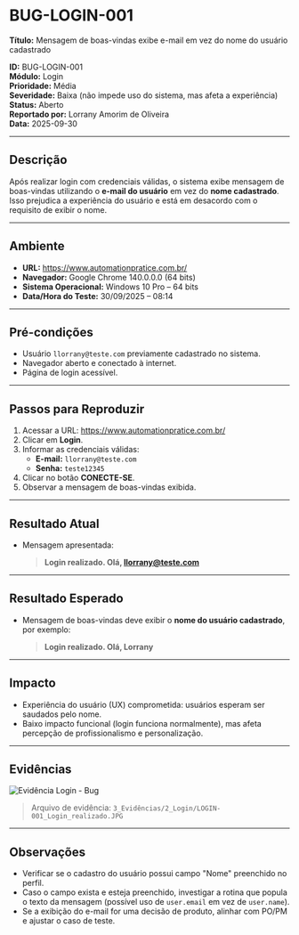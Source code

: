 # BUG-LOGIN-001

**Título:** Mensagem de boas-vindas exibe e-mail em vez do nome do usuário cadastrado

**ID:** BUG-LOGIN-001  
**Módulo:** Login  
**Prioridade:** Média  
**Severidade:** Baixa (não impede uso do sistema, mas afeta a experiência)  
**Status:** Aberto  
**Reportado por:** Lorrany Amorim de Oliveira  
**Data:** 2025-09-30

---

## Descrição
Após realizar login com credenciais válidas, o sistema exibe mensagem de boas-vindas utilizando o **e-mail do usuário** em vez do **nome cadastrado**. Isso prejudica a experiência do usuário e está em desacordo com o requisito de exibir o nome.

---

## Ambiente
- **URL:** https://www.automationpratice.com.br/  
- **Navegador:** Google Chrome 140.0.0.0 (64 bits)  
- **Sistema Operacional:** Windows 10 Pro – 64 bits  
- **Data/Hora do Teste:** 30/09/2025 – 08:14  

---

## Pré-condições
- Usuário `llorrany@teste.com` previamente cadastrado no sistema.  
- Navegador aberto e conectado à internet.  
- Página de login acessível.

---

## Passos para Reproduzir
1. Acessar a URL: https://www.automationpratice.com.br/  
2. Clicar em **Login**.  
3. Informar as credenciais válidas:  
   - **E-mail:** `llorrany@teste.com`  
   - **Senha:** `teste12345`  
4. Clicar no botão **CONECTE-SE**.  
5. Observar a mensagem de boas-vindas exibida.

---

## Resultado Atual
- Mensagem apresentada:  
  > **Login realizado. Olá, llorrany@teste.com**

---

## Resultado Esperado
- Mensagem de boas-vindas deve exibir o **nome do usuário cadastrado**, por exemplo:  
  > **Login realizado. Olá, Lorrany**

---

## Impacto
- Experiência do usuário (UX) comprometida: usuários esperam ser saudados pelo nome.  
- Baixo impacto funcional (login funciona normalmente), mas afeta percepção de profissionalismo e personalização.

---

## Evidências
![Evidência Login - Bug](/3_Evidências/2_Login/LOGIN-001_Login_realizado.JPG)

> Arquivo de evidência: `3_Evidências/2_Login/LOGIN-001_Login_realizado.JPG`

---

## Observações 
- Verificar se o cadastro do usuário possui campo "Nome" preenchido no perfil.  
- Caso o campo exista e esteja preenchido, investigar a rotina que popula o texto da mensagem (possível uso de `user.email` em vez de `user.name`).  
- Se a exibição do e-mail for uma decisão de produto, alinhar com PO/PM e ajustar o caso de teste.





